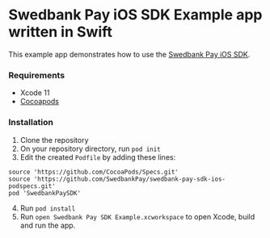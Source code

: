 # Swedbank Pay iOS SDK Example app written in Swift

This example app demonstrates how to use the [Swedbank Pay iOS SDK](https://github.com/SwedbankPay/swedbank-pay-sdk-ios).

### Requirements

- Xcode 11
- [Cocoapods](https://guides.cocoapods.org/using/getting-started.html)

### Installation

1. Clone the repository
2. On your repository directory, run `pod init`
3. Edit the created `Podfile` by adding these lines:
```
source 'https://github.com/CocoaPods/Specs.git'
source 'https://github.com/SwedbankPay/swedbank-pay-sdk-ios-podspecs.git'
pod 'SwedbankPaySDK'
```
4. Run `pod install`
5. Run `open Swedbank Pay SDK Example.xcworkspace` to open Xcode, build and run the app.
